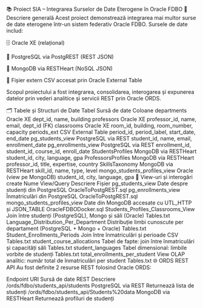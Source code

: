 📚 Proiect SIA – Integrarea Surselor de Date Eterogene în Oracle FDBO
🧩 Descriere generală
Acest proiect demonstrează integrarea mai multor surse de date eterogene într-un sistem federativ Oracle FDBO. Sursele de date includ:

🗄️ Oracle XE (relațional)

🐘 PostgreSQL via PostgREST (REST JSON)

🍃 MongoDB via RESTHeart (NoSQL JSON)

📄 Fișier extern CSV accesat prin Oracle External Table

Scopul proiectului a fost integrarea, consolidarea, interogarea și expunerea datelor prin vederi analitice și servicii REST prin Oracle ORDS.

🗂️ Tabele și Structuri de Date
Tabel	Sursă de date	Coloane
departments	Oracle XE	dept_id, name, building
professors	Oracle XE	professor_id, name, email, dept_id (FK)
classrooms	Oracle XE	room_id, building, room_number, capacity
periods_ext	CSV External Table	period_id, period_label, start_date, end_date
pg_students_view	PostgreSQL via REST	student_id, name, email, enrollment_date
pg_enrollments_view	PostgreSQL via REST	enrollment_id, student_id, course_id, enroll_date
StudentsProfiles	MongoDB via RESTHeart	student_id, city, language, gpa
ProfessorsProfiles	MongoDB via RESTHeart	professor_id, title, expertise, country
SkillsTaxonomy	MongoDB via RESTHeart	skill_id, name, type, level
mongo_students_profiles_view	Oracle (view pe MongoDB)	student_id, city, language, gpa
🔎 View-uri și interogări create
Nume View/Query	Descriere	Fișier
pg_students_view	Date despre studenți din PostgreSQL	OracleToPostgREST.sql
pg_enrollments_view	Înmatriculări din PostgreSQL	OracleToPostgREST.sql
mongo_students_profiles_view	Date din MongoDB accesate cu UTL_HTTP și JSON_TABLE	OracleFDBODocker.sql
Students_Profiles_Classrooms_View	Join între studenți (PostgreSQL), Mongo și săli (Oracle)	Tables.txt
Language_Distribution_Per_Department	Distribuție limbi cunoscute per departament (PostgreSQL + Mongo + Oracle)	Tables.txt
Student_Enrollments_Periods	Join între înmatriculări și perioade CSV	Tables.txt
student_course_allocations	Tabel de fapte: join între înmatriculări și capacități săli	Tables.txt
student_languages	Tabel dimensional: limbile vorbite de studenți	Tables.txt
total_enrollments_per_student	View OLAP analitic: număr total de înmatriculări per student	Tables.txt
🌐 ORDS REST API
Au fost definite 2 resurse REST folosind Oracle ORDS:

Endpoint URI	Sursă de date REST	Descriere
/ords/fdbo/students_api/students	PostgreSQL via REST	Returnează lista de studenți
/ords/fdbo/students_api/Students%20data	MongoDB via RESTHeart	Returnează profiluri de studenți
